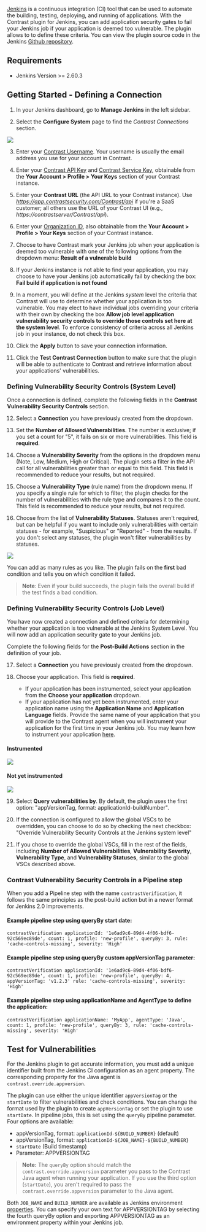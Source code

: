 <!--
title: "Contrast Jenkins Plugin"
description: "Sample Jenkins plugin using the Contrast Java SDK"
tags: "tools Jenkins SDK Integration Java"
-->

[Jenkins](https://jenkins.io/) is a continuous integration (CI) tool that can be used to automate the building, testing, deploying, and running of applications. With the Contrast plugin for Jenkins, you can add application security gates to fail your Jenkins job if your application is deemed too vulnerable. The plugin allows to to define these criteria. You can view the plugin source code in the Jenkins [Github repository](https://github.com/jenkinsci/contrast-continuous-application-security-plugin). 


## Requirements
* Jenkins Version >= 2.60.3


## Getting Started - Defining a Connection

1. In your Jenkins dashboard, go to **Manage Jenkins** in the left sidebar. 

2. Select the **Configure System** page to find the _Contrast Connections_ section.

<a href="assets/images/Jenkins_Contrast_Connection.png" rel="lightbox" title="Profile configuration"><img class="thumbnail" src="assets/images/Jenkins_Contrast_Connection.png"/></a>

3.  Enter your [Contrast Username](user-account.html#loginpwd). Your username is usually the email address you use for your account in Contrast. 

4. Enter your [Contrast API Key](user-account.html#profile) and [Contrast Service Key](user-account.html#profile), obtainable from the **Your Account > Profile > Your Keys** section of your Contrast instance.        

5. Enter your **Contrast URL** (the API URL to your Contrast instance). Use *https://app.contrastsecurity.com/Contrast/api* if you're a SaaS customer; all others use the URL of your Contrast UI (e.g., *https://contrastserver/Contrast/api*).

6. Enter your [Organization ID](admin-orgsettings.html#apikey), also obtainable from the **Your Account > Profile > Your Keys** section of your Contrast instance.

7. Choose to have Contrast mark your Jenkins job when your application is deemed too vulnerable with one of the following options from the dropdown menu: **Result of a vulnerable build**

8. If your Jenkins instance is not able to find your application, you may choose to have your Jenkins job automatically fail by checking the box: **Fail build if application is not found**

9. In a moment, you will define at the Jenkins _system_ level the criteria that Contrast will use to determine whether your application is too vulnerable. You may elect to have individual jobs overriding your criteria with their own by checking the box **Allow job level application vulnerability security controls to override those controls set here at the system level**. To enforce consistency of criteria across all Jenkins job in your instance, do not check this box.

10. Click the **Apply** button to save your connection information.

11. Click the **Test Contrast Connection** button to make sure that the plugin will be able to authenticate to Contrast and retrieve information about your applications' vulnerabilities.


### Defining Vulnerability Security Controls (System Level)

Once a connection is defined, complete the following fields in the **Contrast Vulnerability Security Controls** section.

12. Select a **Connection** you have previously created from the dropdown.

13. Set the **Number of Allowed Vulnerabilities**. The number is exclusive; if you set a count for "5", it fails on six or more vulnerabilities. This field is **required**.

14. Choose a **Vulnerability Severity** from the options in the dropdown menu (Note, Low, Medium, High or Critical). The plugin sets a filter in the API call for all vulnerabilities greater than or equal to this field. This field is recommended to reduce your results, but not required.

15. Choose a **Vulnerability Type** (rule name) from the dropdown menu. If you specify a single rule for which to filter, the plugin checks for the number of vulnerabilities with the rule type and compares it to the count. This field is recommended to reduce your results, but not required. 

16. Choose from the list of **Vulnerability Statuses**. Statuses aren't required, but can be helpful if you want to include only vulnerabilities with certain statuses - for example, "Suspicious" or "Reported" - from the results. If you don't select any statuses, the plugin won't filter vulnerabilities by statuses.

<a href="assets/images/Jenkins_Global_Vulnerability_Security_Control.png" rel="lightbox" title="VSC configuration"><img class="thumbnail" src="assets/images/Jenkins_Global_Vulnerability_Security_Control.png"/></a>

You can add as many rules as you like. The plugin fails on the **first** bad condition and tells you on which condition it failed.

>**Note**: Even if your build succeeds, the plugin fails the overall build if the test finds a bad condition.


### Defining Vulnerability Security Controls (Job Level)

You have now created a connection and defined criteria for determining whether your application is too vulnerable at the Jenkins System Level. You will now add an application security gate to your Jenkins job.

Complete the following fields for the **Post-Build Actions** section in the definition of your job.

17. Select a **Connection** you have previously created from the dropdown.

18. Choose your application. This field is **required**.
    * If your application has been instrumented, select your application from the **Choose your application** dropdown.
    * If your application has not yet been instrumented, enter your application name using the **Application Name** and **Application Language** fields. Provide the same name of your application that you will provide to the Contrast agent when you will instrument your application for the first time in your Jenkins job. You may learn how to instrument your application [here](https://docs.contrastsecurity.com/installation-javaguides.html).


#### Instrumented
<a href="assets/images/Jenkins_build_appId.png" rel="lightbox" title="VSC configuration with application"><img class="thumbnail" src="assets/images/Jenkins_build_appId.png"/></a>


#### Not yet instrumented
<a href="assets/images/Jenkins_build_appName.png" rel="lightbox" title="VSC configuration with application name"><img class="thumbnail" src="assets/images/Jenkins_build_appName.png"/></a>

19. Select **Query vulnerabilities by**. By default, the plugin uses the first option: "appVersionTag, format: applicationId-buildNumber". 

20. If the connection is configured to allow the global VSCs to be overridden, you can choose to do so by checking the next checkbox: "Override Vulnerability Security Controls at the Jenkins system level"

21. If you chose to override the global VSCs, fill in the rest of the fields, including **Number of Allowed Vulnerabilities**,
 **Vulnerability Severity**, **Vulnerability Type**, and **Vulnerability Statuses**, similar to the global VSCs described above.


### Contrast Vulnerability Security Controls in a Pipeline step

When you add a Pipeline step with the name `contrastVerification`, it follows the same principles as the post-build action but in a newer format for Jenkins 2.0 improvements.

#### Example pipeline step using queryBy start date:

```
contrastVerification applicationId: '1e6ad9c6-89d4-4f06-bdf6-92c569ec89de', count: 1, profile: 'new-profile', queryBy: 3, rule: 'cache-controls-missing', severity: 'High'
```

#### Example pipeline step using queryBy custom appVersionTag parameter:

```
contrastVerification applicationId: '1e6ad9c6-89d4-4f06-bdf6-92c569ec89de', count: 1, profile: 'new-profile', queryBy: 4, appVersionTag: 'v1.2.3' rule: 'cache-controls-missing', severity: 'High'
```

#### Example pipeline step using applicationName and AgentType to define the application:

```
contrastVerification applicationName: 'MyApp', agentType: 'Java', count: 1, profile: 'new-profile', queryBy: 3, rule: 'cache-controls-missing', severity: 'High'
```

## Test for Vulnerabilities

For the Jenkins plugin to get accurate information, you must add a unique identifier built from the Jenkins CI configuration as an agent property. The corresponding property for the Java agent is `contrast.override.appversion`.

The plugin can use either the unique identifier `appVersionTag` or the `startDate` to filter vulnerabilities and check conditions. You can change the format used by the plugin to create `appVersionTag` or set the plugin to use `startDate`. In pipeline jobs, this is set using the `queryBy` pipeline parameter. Four options are available: 

* appVersionTag, format: `applicationId-${BUILD_NUMBER}` (default)
* appVersionTag, format: `applicationId-${JOB_NAME}-${BUILD_NUMBER}`
* `startDate` (Build timestamp)
* Parameter: APPVERSIONTAG

> **Note:** The `queryBy` option should match the `contrast.override.appversion` parameter you pass to the Contrast Java agent when running your application. If you use the third option (`startDate`), you aren't required to pass the `contrast.override.appversion` parameter to the Java agent.

Both `JOB_NAME` and `BUILD_NUMBER` are available as Jenkins environment <a href="https://wiki.jenkins-ci.org/display/JENKINS/Building+a+software+project">properties</a>. You can specify your own text for APPVERSIONTAG by selecting the fourth queryBy option and exporting APPVERSIONTAG as an environment property within your Jenkins job.
